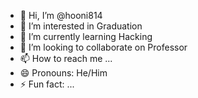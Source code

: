 - 👋 Hi, I’m @hooni814
- 👀 I’m interested in Graduation  
- 🌱 I’m currently learning Hacking        
- 💞️ I’m looking to collaborate on Professor
- 📫 How to reach me ...
- 😄 Pronouns: He/Him
- ⚡ Fun fact: ...

<!---
hooni814/hooni814 is a ✨ special ✨ repository because its `README.md` (this file) appears on your GitHub profile.
You can click the Preview link to take a look at your changes.
--->
